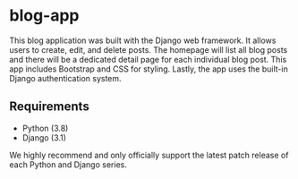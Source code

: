# blog-app
This blog application was built with the Django web framework. It allows users to create, edit, and delete posts. The homepage will list all blog posts and there will be a dedicated detail page for each individual blog post. This app includes Bootstrap and CSS for styling. Lastly, the app uses the built-in Django authentication system.


## Requirements
* Python (3.8)
* Django (3.1)

We highly recommend and only officially support the latest patch release of each Python and Django series.
